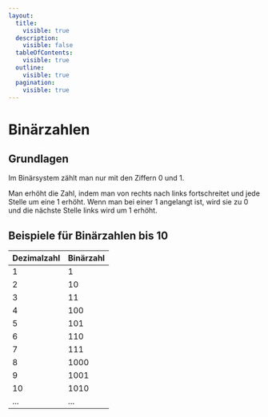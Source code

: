 ```yaml
---
layout:
  title:
    visible: true
  description:
    visible: false
  tableOfContents:
    visible: true
  outline:
    visible: true
  pagination:
    visible: true
---
```


# Binärzahlen

## Grundlagen

Im Binärsystem zählt man nur mit den Ziffern 0 und 1.

Man erhöht die Zahl, indem man von rechts nach links fortschreitet und jede Stelle um eine 1 erhöht. Wenn man bei einer 1 angelangt ist, wird sie zu 0 und die nächste Stelle links wird um 1 erhöht.

## Beispiele für Binärzahlen bis 10

| Dezimalzahl                                         | Binärzahl                                           |
| --------------------------------------------------- | --------------------------------------------------- |
| 1                                                   | 1                                                   |
| 2                                                   | 10                                                  |
| 3                                                   | 11                                                  |
| 4                                                   | 100                                                 |
| 5                                                   | 101                                                 |
| 6                                                   | 110                                                 |
| 7                                                   | 111                                                 |
| 8                                                   | 1000                                                |
| 9                                                   | 1001                                                |
| 10                                                  | 1010                                                |
| ... | ... |
